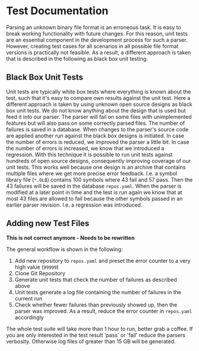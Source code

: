 # Test Documentation

Parsing an unknown binary file format is an erroneous task. It is easy to break working functionality with future changes. For this reason, unit tests are an essential component in the development process for such a parser. However, creating test cases for all scenarios in all possible file format versions is practically not feasible. As a result, a different approach is taken that is described in the following as black box unit testing.

## Black Box Unit Tests

Unit tests are typically white box tests where everything is known about the test, such that it's easy to compare own results against the unit test. Here a different approach is taken by using unknown open source designs as black box unit tests. We do not know anything about the design that is used but feed it into our parser. The parser will fail on some files with unimplemented features but will also pass on some correctly parsed files. The number of failures is saved in a database. When changes to the parser's source code are applied another run against the black box designs is initiated. In case the number of errors is reduced, we improved the parser a little bit. In case the number of errors is increased, we know that we introduced a regression. With this technique it is possible to run unit tests against hundreds of open source designs, consequently improving coverage of our unit tests. This works well because one design is an archive that contains multiple files where we get more precise error feedback. I.e. a symbol library file (`*.OLB`) contains 100 symbols where 43 fail and 57 pass. Then the 43 failures will be saved in the database `repos.yaml`. When the parser is modified at a later point in time and the test is run again we know that at most 43 files are allowed to fail because the other symbols passed in an earlier parser revision. I.e. a regression was introduced.

## Adding new Test Files

**This is not correct anymore - Needs to be rewritten**

The general workflow is shown in the following:

1. Add new repository to `repos.yaml` and preset the error counter to a very high value (`99999`)
2. Clone Git Repository
3. Generate unit tests that check the number of failures as described above
4. Unit tests generate a log file containing the number of failures in the current run
5. Check whether fewer failures than previously showed up, then the parser was improved. As a result, reduce the error counter in `repos.yaml` accordingly

The whole test suite will take more than 1 hour to run, better grab a coffee. If you are only interested in the test result 'pass' or 'fail' reduce the parsers verbosity. Otherwise log files of greater than 15 GB will be generated.
